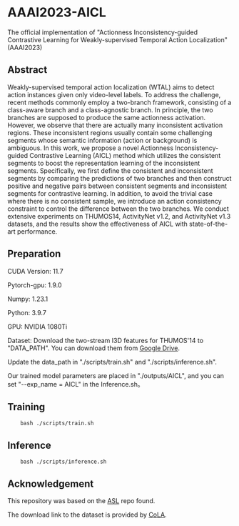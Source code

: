 # AAAI2023-AICL
The official implementation of "Actionness Inconsistency-guided Contrastive Learning for Weakly-supervised Temporal Action Localization"(AAAI2023)

## Abstract
Weakly-supervised temporal action localization (WTAL) aims to detect action instances given only video-level labels. To address the challenge, recent methods commonly employ a two-branch framework, consisting of a class-aware branch and a class-agnostic branch. In principle, the two branches are supposed to produce the same actionness activation. However, we observe that there are actually many inconsistent activation regions. These inconsistent regions usually contain some challenging segments whose semantic information (action or background) is ambiguous. In this work, we propose a novel Actionness Inconsistency-guided Contrastive Learning (AICL) method which utilizes the consistent segments to boost the representation learning of the inconsistent segments. Specifically, we first define the consistent and inconsistent segments by comparing the predictions of two branches and then construct positive and negative pairs between consistent segments and inconsistent segments for contrastive learning. In addition, to avoid the trivial case where there is no consistent sample, we introduce an action consistency constraint to control the difference between the two branches. We conduct extensive experiments on THUMOS14, ActivityNet v1.2, and ActivityNet v1.3 datasets, and the results show the effectiveness of AICL with state-of-the-art performance.

## Preparation
CUDA Version: 11.7

Pytorch-gpu: 1.9.0

Numpy: 1.23.1 

Python: 3.9.7

GPU: NVIDIA 1080Ti

Dataset: Download the two-stream I3D features for THUMOS'14 to "DATA_PATH". You can download them from [Google Drive](https://drive.google.com/file/d/1paAv3FsqHtNsDO6M78mj7J3WqVf_CgSG/view?usp=sharing).

Update the data_path in "./scripts/train.sh" and "./scripts/inference.sh".

Our trained model parameters are placed in "./outputs/AICL", and you can set "--exp_name = AICL" in the Inference.sh。

## Training
```
    bash ./scripts/train.sh
```

## Inference
```
    bash ./scripts/inference.sh
```

## Acknowledgement
This repository was based on the [ASL](https://github.com/layer6ai-labs/ASL) repo found.

The download link to the dataset is provided by [CoLA](https://github.com/zhang-can/CoLA).

